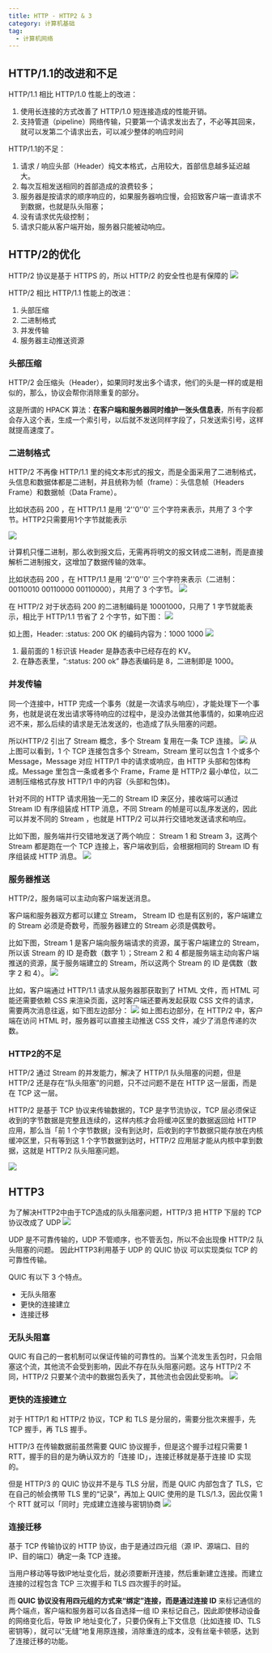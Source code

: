 ```yaml
---
title: HTTP - HTTP2 & 3
category: 计算机基础
tag:
  - 计算机网络
---
```




## HTTP/1.1的改进和不足
HTTP/1.1 相比 HTTP/1.0 性能上的改进：
1. 使用长连接的方式改善了 HTTP/1.0 短连接造成的性能开销。
2. 支持管道（pipeline）网络传输，只要第一个请求发出去了，不必等其回来，就可以发第二个请求出去，可以减少整体的响应时间

HTTP/1.1的不足：
1. 请求 / 响应头部（Header）纯文本格式，占用较大，首部信息越多延迟越大。
2. 每次互相发送相同的首部造成的浪费较多；
3. 服务器是按请求的顺序响应的，如果服务器响应慢，会招致客户端一直请求不到数据，也就是队头阻塞；
4. 没有请求优先级控制；
5. 请求只能从客户端开始，服务器只能被动响应。

## HTTP/2的优化

HTTP/2 协议是基于 HTTPS 的，所以 HTTP/2 的安全性也是有保障的
![](https://seven97-blog.oss-cn-hangzhou.aliyuncs.com/imgs/202404271115604.png)

HTTP/2 相比 HTTP/1.1 性能上的改进：
1. 头部压缩
2. 二进制格式
3. 并发传输
4. 服务器主动推送资源

### 头部压缩

HTTP/2 会压缩头（Header），如果同时发出多个请求，他们的头是一样的或是相似的，那么，协议会帮你消除重复的部分。

这是所谓的 HPACK 算法：**在客户端和服务器同时维护一张头信息表**，所有字段都会存入这个表，生成一个索引号，以后就不发送同样字段了，只发送索引号，这样就提高速度了。

### 二进制格式
HTTP/2 不再像 HTTP/1.1 里的纯文本形式的报文，而是全面采用了二进制格式，头信息和数据体都是二进制，并且统称为帧（frame）：头信息帧（Headers Frame）和数据帧（Data Frame）。

比如状态码 200 ，在 HTTP/1.1 是用 '2''0''0' 三个字符来表示，共用了 3 个字节。HTTP2只需要用1个字节就能表示

![](https://seven97-blog.oss-cn-hangzhou.aliyuncs.com/imgs/202404271115891.png)

计算机只懂二进制，那么收到报文后，无需再将明文的报文转成二进制，而是直接解析二进制报文，这增加了数据传输的效率。

比如状态码 200 ，在 HTTP/1.1 是用 '2''0''0' 三个字符来表示（二进制：00110010 00110000 00110000），共用了 3 个字节。
![](https://seven97-blog.oss-cn-hangzhou.aliyuncs.com/imgs/202404271115854.jpeg)

在 HTTP/2 对于状态码 200 的二进制编码是 10001000，只用了 1 字节就能表示，相比于 HTTP/1.1 节省了 2 个字节，如下图：
![](https://seven97-blog.oss-cn-hangzhou.aliyuncs.com/imgs/202404271116875.jpeg)

如上图，Header: :status: 200 OK 的编码内容为：1000 1000
![](https://seven97-blog.oss-cn-hangzhou.aliyuncs.com/imgs/202404271116567.png)

1. 最前面的 1 标识该 Header 是静态表中已经存在的 KV。
2. 在静态表里，“:status: 200 ok” 静态表编码是 8，二进制即是 1000。

### 并发传输
同一个连接中，HTTP 完成一个事务（就是一次请求与响应），才能处理下一个事务，也就是说在发出请求等待响应的过程中，是没办法做其他事情的，如果响应迟迟不来，那么后续的请求是无法发送的，也造成了队头阻塞的问题。

所以HTTP/2 引出了 Stream 概念，多个 Stream 复用在一条 TCP 连接。
![](https://seven97-blog.oss-cn-hangzhou.aliyuncs.com/imgs/202404271116755.png)
从上图可以看到，1 个 TCP 连接包含多个 Stream，Stream 里可以包含 1 个或多个 Message，Message 对应 HTTP/1 中的请求或响应，由 HTTP 头部和包体构成。Message 里包含一条或者多个 Frame，Frame 是 HTTP/2 最小单位，以二进制压缩格式存放 HTTP/1 中的内容（头部和包体)。

针对不同的 HTTP 请求用独一无二的 Stream ID 来区分，接收端可以通过 Stream ID 有序组装成 HTTP 消息，不同 Stream 的帧是可以乱序发送的，因此可以并发不同的 Stream ，也就是 HTTP/2 可以并行交错地发送请求和响应。

比如下图，服务端并行交错地发送了两个响应： Stream 1 和 Stream 3，这两个 Stream 都是跑在一个 TCP 连接上，客户端收到后，会根据相同的 Stream ID 有序组装成 HTTP 消息。
![](https://seven97-blog.oss-cn-hangzhou.aliyuncs.com/imgs/202404271116462.png)

### 服务器推送
HTTP/2，服务端可以主动向客户端发送消息。

客户端和服务器双方都可以建立 Stream， Stream ID 也是有区别的，客户端建立的 Stream 必须是奇数号，而服务器建立的 Stream 必须是偶数号。

比如下图，Stream 1 是客户端向服务端请求的资源，属于客户端建立的 Stream，所以该 Stream 的 ID 是奇数（数字 1）；Stream 2 和 4 都是服务端主动向客户端推送的资源，属于服务端建立的 Stream，所以这两个 Stream 的 ID 是偶数（数字 2 和 4）。
![](https://seven97-blog.oss-cn-hangzhou.aliyuncs.com/imgs/202404271116525.png)

比如，客户端通过 HTTP/1.1 请求从服务器那获取到了 HTML 文件，而 HTML 可能还需要依赖 CSS 来渲染页面，这时客户端还要再发起获取 CSS 文件的请求，需要两次消息往返，如下图左边部分：
![](https://seven97-blog.oss-cn-hangzhou.aliyuncs.com/imgs/202404271116202.png)
如上图右边部分，在 HTTP/2 中，客户端在访问 HTML 时，服务器可以直接主动推送 CSS 文件，减少了消息传递的次数。

### HTTP2的不足
HTTP/2 通过 Stream 的并发能力，解决了 HTTP/1 队头阻塞的问题，但是 HTTP/2 还是存在“队头阻塞”的问题，只不过问题不是在 HTTP 这一层面，而是在 TCP 这一层。

HTTP/2 是基于 TCP 协议来传输数据的，TCP 是字节流协议，TCP 层必须保证收到的字节数据是完整且连续的，这样内核才会将缓冲区里的数据返回给 HTTP 应用，那么当「前 1 个字节数据」没有到达时，后收到的字节数据只能存放在内核缓冲区里，只有等到这 1 个字节数据到达时，HTTP/2 应用层才能从内核中拿到数据，这就是 HTTP/2 队头阻塞问题。

![](https://seven97-blog.oss-cn-hangzhou.aliyuncs.com/imgs/202404271116332.png)

## HTTP3
为了解决HTTP2中由于TCP造成的队头阻塞问题，HTTP/3 把 HTTP 下层的 TCP 协议改成了 UDP
![](https://seven97-blog.oss-cn-hangzhou.aliyuncs.com/imgs/202404271116923.png)

UDP 是不可靠传输的，UDP 不管顺序，也不管丢包，所以不会出现像 HTTP/2 队头阻塞的问题。 因此HTTP3利用基于 UDP 的 QUIC 协议 可以实现类似 TCP 的可靠性传输。


QUIC 有以下 3 个特点。
- 无队头阻塞
- 更快的连接建立
- 连接迁移

### 无队头阻塞
QUIC 有自己的一套机制可以保证传输的可靠性的。当某个流发生丢包时，只会阻塞这个流，其他流不会受到影响，因此不存在队头阻塞问题。这与 HTTP/2 不同，HTTP/2 只要某个流中的数据包丢失了，其他流也会因此受影响。
![](https://seven97-blog.oss-cn-hangzhou.aliyuncs.com/imgs/202404271116758.png)

### 更快的连接建立
对于 HTTP/1 和 HTTP/2 协议，TCP 和 TLS 是分层的，需要分批次来握手，先 TCP 握手，再 TLS 握手。

HTTP/3 在传输数据前虽然需要 QUIC 协议握手，但是这个握手过程只需要 1 RTT，握手的目的是为确认双方的「连接 ID」，连接迁移就是基于连接 ID 实现的。

但是 HTTP/3 的 QUIC 协议并不是与 TLS 分层，而是 QUIC 内部包含了 TLS，它在自己的帧会携带 TLS 里的“记录”，再加上 QUIC 使用的是 TLS/1.3，因此仅需 1 个 RTT 就可以「同时」完成建立连接与密钥协商
![](https://seven97-blog.oss-cn-hangzhou.aliyuncs.com/imgs/202404271116779.png)

### 连接迁移
基于 TCP 传输协议的 HTTP 协议，由于是通过四元组（源 IP、源端口、目的 IP、目的端口）确定一条 TCP 连接。

当用户移动等导致IP地址变化后，就必须要断开连接，然后重新建立连接。而建立连接的过程包含 TCP 三次握手和 TLS 四次握手的时延。

而 **QUIC 协议没有用四元组的方式来“绑定”连接，而是通过连接 ID** 来标记通信的两个端点，客户端和服务器可以各自选择一组 ID 来标记自己，因此即使移动设备的网络变化后，导致 IP 地址变化了，只要仍保有上下文信息（比如连接 ID、TLS 密钥等），就可以“无缝”地复用原连接，消除重连的成本，没有丝毫卡顿感，达到了连接迁移的功能。